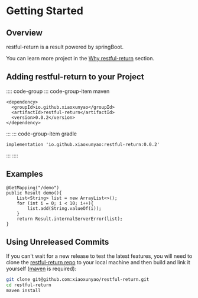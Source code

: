 # Getting Started

## Overview

restful-return is a result powered by springBoot.

You can learn more project in the [Why restful-return](./why) section.

## Adding restful-return to your Project

:::: code-group
::: code-group-item maven
```xml:no-line-numbers
<dependency>
  <groupId>io.github.xiaoxunyao</groupId>
  <artifactId>restful-return</artifactId>
  <version>0.0.2</version>
</dependency>
```
:::
::: code-group-item gradle
```xml:no-line-numbers
implementation 'io.github.xiaoxunyao:restful-return:0.0.2'
```
:::
::::

## Examples

```java:no-line-numbers
@GetMapping("/demo")
public Result demo(){
	List<String> list = new ArrayList<>();
	for (int i = 0; i < 10; i++){
		list.add(String.valueOf(i));
	}
	return Result.internalServerError(list);
}
```

## Using Unreleased Commits

If you can't wait for a new release to test the latest features, you will need to clone the [restful-return repo](https://github.com/xiaoxunyao/restful-return) to your local machine and then build and link it yourself ([maven](https://maven.apache.org/) is required):

```bash
git clone git@github.com:xiaoxunyao/restful-return.git
cd restful-return
maven install
```
